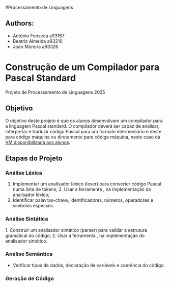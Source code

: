 #Processamento de Linguagens

## Authors:
    
* António Fonseca a93167
* Beatriz Almeida a93210
* João Moreira a93326
    

# Construção de um Compilador para Pascal Standard
Projeto de Processamento de Linguagens 2025

## Objetivo
O objetivo deste projeto é que os alunos desenvolvam um compilador para a linguagem Pascal standard.
O compilador deverá ser capaz de analisar, interpretar e traduzir código Pascal para um formato intermediário e deste para código máquina ou diretamente para código máquina, neste caso da [VM disponibilizada aos alunos](https://ewvm.epl.di.uminho.pt).

## Etapas do Projeto

### Análise Léxica

1. Implementar um analisador léxico (lexer) para converter código Pascal numa lista de tokens;
 2. Usar a ferramenta , na implementação do analisador léxico;
3. Identificar palavras-chave, identificadores, números, operadores e símbolos especiais.

### Análise Sintática

 1. Construir um analisador sintático (parser) para validar a estrutura gramatical do código;
 2. Usar a ferramenta , na implementação do analisador sintático.

### Análise Semântica

* Verificar tipos de dados, declaração de variáveis e coerência do código.

### Geração de Código

